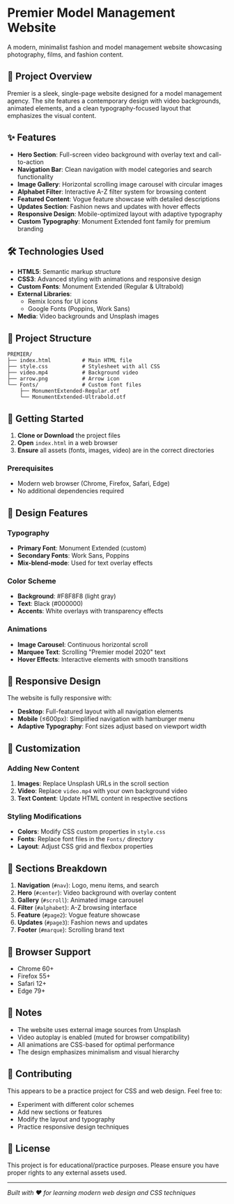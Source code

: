 # Premier Model Management Website

A modern, minimalist fashion and model management website showcasing photography, films, and fashion content.

## 🎯 Project Overview

Premier is a sleek, single-page website designed for a model management agency. The site features a contemporary design with video backgrounds, animated elements, and a clean typography-focused layout that emphasizes the visual content.

## ✨ Features

- **Hero Section**: Full-screen video background with overlay text and call-to-action
- **Navigation Bar**: Clean navigation with model categories and search functionality
- **Image Gallery**: Horizontal scrolling image carousel with circular images
- **Alphabet Filter**: Interactive A-Z filter system for browsing content
- **Featured Content**: Vogue feature showcase with detailed descriptions
- **Updates Section**: Fashion news and updates with hover effects
- **Responsive Design**: Mobile-optimized layout with adaptive typography
- **Custom Typography**: Monument Extended font family for premium branding

## 🛠️ Technologies Used

- **HTML5**: Semantic markup structure
- **CSS3**: Advanced styling with animations and responsive design
- **Custom Fonts**: Monument Extended (Regular & Ultrabold)
- **External Libraries**: 
  - Remix Icons for UI icons
  - Google Fonts (Poppins, Work Sans)
- **Media**: Video backgrounds and Unsplash images

## 📁 Project Structure

```
PREMIER/
├── index.html          # Main HTML file
├── style.css           # Stylesheet with all CSS
├── video.mp4           # Background video
├── arrow.png           # Arrow icon
└── Fonts/              # Custom font files
    ├── MonumentExtended-Regular.otf
    └── MonumentExtended-Ultrabold.otf
```

## 🚀 Getting Started

1. **Clone or Download** the project files
2. **Open** `index.html` in a web browser
3. **Ensure** all assets (fonts, images, video) are in the correct directories

### Prerequisites

- Modern web browser (Chrome, Firefox, Safari, Edge)
- No additional dependencies required

## 🎨 Design Features

### Typography
- **Primary Font**: Monument Extended (custom)
- **Secondary Fonts**: Work Sans, Poppins
- **Mix-blend-mode**: Used for text overlay effects

### Color Scheme
- **Background**: #F8F8F8 (light gray)
- **Text**: Black (#000000)
- **Accents**: White overlays with transparency effects

### Animations
- **Image Carousel**: Continuous horizontal scroll
- **Marquee Text**: Scrolling "Premier model 2020" text
- **Hover Effects**: Interactive elements with smooth transitions

## 📱 Responsive Design

The website is fully responsive with:
- **Desktop**: Full-featured layout with all navigation elements
- **Mobile** (≤600px): Simplified navigation with hamburger menu
- **Adaptive Typography**: Font sizes adjust based on viewport width

## 🔧 Customization

### Adding New Content
1. **Images**: Replace Unsplash URLs in the scroll section
2. **Video**: Replace `video.mp4` with your own background video
3. **Text Content**: Update HTML content in respective sections

### Styling Modifications
- **Colors**: Modify CSS custom properties in `style.css`
- **Fonts**: Replace font files in the `Fonts/` directory
- **Layout**: Adjust CSS grid and flexbox properties

## 📄 Sections Breakdown

1. **Navigation** (`#nav`): Logo, menu items, and search
2. **Hero** (`#center`): Video background with overlay content
3. **Gallery** (`#scroll`): Animated image carousel
4. **Filter** (`#alphabet`): A-Z browsing interface
5. **Feature** (`#page2`): Vogue feature showcase
6. **Updates** (`#page3`): Fashion news and updates
7. **Footer** (`#marque`): Scrolling brand text

## 🎯 Browser Support

- Chrome 60+
- Firefox 55+
- Safari 12+
- Edge 79+

## 📝 Notes

- The website uses external image sources from Unsplash
- Video autoplay is enabled (muted for browser compatibility)
- All animations are CSS-based for optimal performance
- The design emphasizes minimalism and visual hierarchy

## 🤝 Contributing

This appears to be a practice project for CSS and web design. Feel free to:
- Experiment with different color schemes
- Add new sections or features
- Modify the layout and typography
- Practice responsive design techniques

## 📄 License

This project is for educational/practice purposes. Please ensure you have proper rights to any external assets used.

---

*Built with ❤️ for learning modern web design and CSS techniques*
